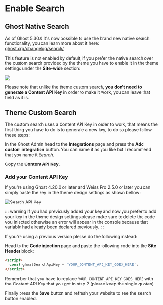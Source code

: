 # Enable Search

## Ghost Native Search

As of Ghost 5.30.0 it's now possible to use the brand new native search functionality, you can learn more about it here: [ghost.org/changelog/search/](https://ghost.org/changelog/search/)

This feature is not enabled by default, if you prefer the native search over the custom search provided by the theme you have to enable it in the theme settings under the **Site-wide** section:

![](https://res.cloudinary.com/edev/image/upload/v1661366573/weiss-pro/CleanShot_2022-08-24_at_20.41.57.png)

Please note that unlike the theme custom search, **you don't need to generate a Content API Key** in order to make it work, you can leave that field as it is.

## Theme Custom Search

The custom search uses a Content API Key in order to work, that means the first thing you have to do is to generate a new key, to do so please follow these steps:

In the Ghost Admin head to the **Integrations** page and press the **Add custom integration** button. You can name it as you like but I recommend that you name it _Search_.

Copy the **Content API Key**.

### Add your Content API Key

If you're using Ghost 4.20.0 or later and Weiss Pro 2.5.0 or later you can simply paste the key in the theme design settings as shown bellow:

![Search API Key](https://res.cloudinary.com/edev/image/upload/v1640607748/weiss-pro/CleanShot_2021-12-27_at_13.21.42.png)

::: warning
If you had previously added your key and now you prefer to add your key in the theme design settings please make sure to delete the code you injected otherwise an error will appear in the console because that variable had already been declared previously.
:::

If you're using a previous version please do the following instead:

Head to the **Code injection** page and paste the following code into the **Site Header** block:

```html
<script>
  const ghostSearchApiKey = 'YOUR_CONTENT_API_KEY_GOES_HERE';
</script>
```

Remember that you have to replace `YOUR_CONTENT_API_KEY_GOES_HERE` with the Content API Key that you got in step 2 (please keep the single quotes).

Finally press the **Save** button and refresh your website to see the search button enabled.
